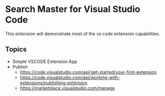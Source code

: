 # Search Master for Visual Studio Code

This extension will demonstrate most of the vs code extension capabilities.

## Topics

- Simple VSCODE Extension App
- Publish
    - https://code.visualstudio.com/api/get-started/your-first-extension
    - https://code.visualstudio.com/api/working-with-extensions/publishing-extension
    - https://marketplace.visualstudio.com/manage 

